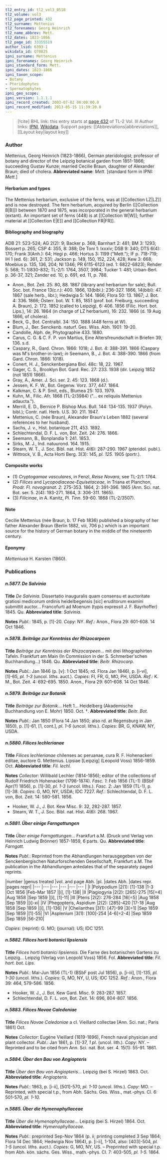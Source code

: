 ```yaml
---
tl2_entry_id: tl2_vol3_0518
tl2_volume: vol3
tl2_page_printed: 432
tl2_surname: Mettenius
tl2_forenames: Georg Heinrich
tl2_name_abbrev: Mett.
tl2_dates: 1823-1866
tl2_page_id: 33355519
author_lsid: 6393-1
wikidata_id: Q70825
ipni_surname: Mettenius
ipni_forenames: Georg Heinrich
ipni_standard_form: Mett.
ipni_dates: 1823-1866
ipni_taxon_scope: 
- Botany
- Pteridophytes
- Spermatophytes
ipni_geo_scope: 
ipni_version: 1.1.1.1
ipni_record_created: 2003-07-02 00:00:00.0
ipni_record_modified: 2013-05-15 11:39:20.0
---
```


> [!cite] BHL link: this entry starts at [page 432](https://www.biodiversitylibrary.org/page/33355519) of TL-2 Vol. III
> Author links: [IPNI](https://www.ipni.org/a/6393-1), [Wikidata](https://www.wikidata.org/wiki/Q70825). Support pages: [[Abbreviations|abbreviations]], [[Layout key|layout key]]

### Author

Mettenius, Georg Heinrich (1823-1866), German pteridologist; professor of botany and director of the Leipzig botanical garden from 1851-1866; succeeding Gustav Kunze; married Cecilie Braun, daughter of Alexander Braun; died of cholera. 
**Abbreviated name**: *Mett.* \[standard form in IPNI: *Mett.*\]

#### Herbarium and types

The Mettenius herbarium, exclusive of the ferns, was at [[Collection LZ|LZ]] and is now destroyed. The fern herbarium, acquired by Berlin ([[Collection B|B]]) between 1870 and 1875, was incorporated in the general herbarium (extant). An important set of ferns (448) is at [[Collection W|W]]; further material at [[Collection E|E]] and [[Collection FR|FR]].

#### Bibliography and biography

ADB 21: 523-524; AG 2(2): 9; Backer p. 368; Barnhart 2: 481; BM 3: 1293; Bossert p. 265; CSP 4: 355, 8: 388; De Toni 1: lxxxiv; DSB 9: 340; DTS 6(4): 170; Frank 3(Anh.): 64; Hegi p. 466; Hortus 3: 1199 ("Mett."); IF p. 718-719; IH 1 (ed. 6): 361, 2: 531; Jackson p. 149, 150, 152, 224, 428; Kew 3: 668; Moebius p. 135, 136, 204; NI 1346; PR 6115-6123 (ed. 1: 6822-6823); Rehder 5: 568; Tl-1/830-832; TL-2/1: 1764, 3507, 3984; Tucker 1: 481; Urban-Berl. p. 36-37, 321; Zander ed. 10, p. 691, ed. 11, p. 788.
- Anon., Bot. Zeit. 25: 80, 88. 1867 (library and herbarium for sale); Bull. Soc. bot. France 13(c.r.): 400. 1866, 13(bibl.): 236-327. 1866, 14(bibl): 47. 1867 (sale herb., libr.); Hedwigia 5: 144. 1866; Flora 50: 13. 1867; J. Bot. 4: 336. 1866; Österr. bot. W. 1: 85, 1851 (prof. bot. Freiburg, succeeding A. Braun), 2: 172. 1852 (called to Leipzig), 6: 406. 1856 (Filic. Hort. bot. Lips.), 14: 26. 1864 (in charge of LZ herbarium), 16: 232. 1866 (d. 19 Aug 1866, of cholera).
- Beck, G., Bot. Centralbl. 34: 150. 1888 (448 ferns at W).
- Blum, J., Ber. Senckenb. naturf. Ges. Wiss. Abh. 1901: 19-20.
- Candolle, Alph. de, Phytographie 433. 1880.
- Carus, C. G. & C. F. P. von Martius, Eine Altersfreundschaft in Briefen 39, 136. s.d.
- Caspary, R., Gard. Chron. 1866: 1018; J. Bot. 4: 388-391. 1866 (Caspary was M's brother-in-law); *in* Seemann, B., J. Bot. 4: 388-390. 1866 (from Gard. Chron. 1866: 1018).
- Conert, H. J., Senckenbergiana Biol. 48c: 18, 22. 1967.
- Gager, C. S., Brooklyn Bot. Gard. Rec. 27: 233. 1938 (dir. Leipzig 1852 (not 1851) 1866).
- Gray, A., Amer. J. Sci. ser. 2. 45: 123. 1868 (d.).
- Jessen, K. F. W., Bot. Gegenw. Vorz. 377, 447. 1864.
- Kalkman, C. & P. Smit, eds., Blumea 25: 103. 1979.
- Kuhn, M., Filic. Afr. 1868 (TL-2/3984) ("... ex reliquiis Mettenius adaucta.").
- Merrill, E. D., Bernice P. Bishop Mus. Bull. 144: 134-135. 1937 (Polyn. bibl.); Contr. natl. Herb. U.S. 30: 211. 1947.
- Mettenius, C. (née Braun), Alexander Braun's Leben 1882 (several references to her husband).
- Sachs, J. v., Hist. botanique 211, 453. 1892.
- Schlechtendal, D. F. L. von, Bot. Zeit. 24: 276. 1866.
- Seemann, B., Bonplandia 1: 241. 1853.
- Sirks, M. J., Ind. natuurond. 164. 1915.
- Stearn, W. T., J. Soc. Bibl. nat. Hist. 4(6): 287-290. 1967 (pteridol. publ.).
- Wittrock, V. B., Acta Horti Berg. 3(3): 145, *pl. 125.* 1905 (portr.).

#### Composite works

- (1) *Cryptogamae vasculares*, in Fenzl, *Reise Novara*, see TL-2/1: 1764.
- (2) *Filices* and *Lycopodiaceae-Equisetaceae*, in Triana et Planchon, *Prodr. Fl. novogranat. 2*: 275-353. 1864, 2: 391-396. 1865 (Ann. Sci. nat. Bot. ser. 5. 2(4): 193-271. 1864, 3: 306-311. 1865).
- (3) *Filicinae*, in A. Kanitz, *Pl. Tinn.* 59-60. 1868 (TL-2/3507).

#### Note

Cecilie Mettenius (née Braun, b. 17 Feb 1836) published a biography of her father Alexander Braun (Berlin 1882, viii, 706 p.) which is an important source for the history of German botany in the middle of the nineteenth century.

#### Eponymy

*Metteniusa* H. Karsten (1860).

### Publications

##### n.5877. De Salvinia

**Title**
*De Salvinia*. Dissertatio inauguralis quam consensu et auctoritate gratiosi medicorum ordinis heidelbegensis \[sic\] eruditorum examini submittit auctor... Francofurti ad Moenum (typis expressit J. F. Bayrhoffer) 1845. Qu.
**Abbreviated title**: *Salvinia*.

**Notes**
*Publ*.: 1845, p. \[1\]-20. *Copy*: NY.
*Ref*.: Anon., Flora 29: 601-608. 14 Oct 1846.

##### n.5878. Beiträge zur Kenntniss der Rhizocarpeen

**Title**
*Beiträge zur Kenntniss der Rhizocarpeen*... mit drei lithographirten Tafeln. Frankfurt am Main (In Commission in der S. Schmerber'schen Buchhandlung...) 1846. Qu.
**Abbreviated title**: *Beitr. Rhizocarp.*

**Notes**
*Publ*.: Jan 1846 (p. \[v\]: 1 Oct 1845; rd. Flora Jan 1846), p. \[i-vi\], \[1\]-65, *pl. 1-3* (uncol. liths. auct.). *Copies*: FI, FR, G, MO, PH, USDA.
*Ref*.: K. M., Bot. Zeit. 4: 692-695. 1850. Anon., Flora 29: 601-608. 14 Oct 1846.

##### n.5879. Beiträge zur Botanik

**Title**
*Beiträge zur Botanik*... Heft 1... Heidelberg (Akademische Buchhandlung von E. Mohr) 1850. Oct. †.
**Abbreviated title**: *Beitr. Bot.*

**Notes**
*Publ*.: Jan 1850 (Flora 14 Jan 1850; also rd. at Regensburg in Jan 1850), p. \[1\]-61, \[1, cont.\], *pl. 1-6* (uncol. liths.). *Copies*: BR, G, KNAW, NY, USDA.

##### n.5880. Filices lechlerianae

**Title**
*Filices lechlerianae* chilenses ac peruanae, cura R. F. Hohenackeri editae, auctore G. Mettenius. Lipsiae \[Leipzig\] (Leopold Voss) 1856-1859. Oct.
**Abbreviated title**: *Fil. lechl.*

**Notes**
*Collector*: Willibald Lechler (1814-1856); editor of the collections of Rudolf Friedrich Hohenacker (1798-1874).
*Fasc. 1*: Feb 1856 (TL-1) (BSbF Apr(?) 1856), p. \[1\]-30, *pl. 1-3* (uncol. liths.).
*Fasc. 2*: Jan 1859 (TL-1), p. \[1\]-38.
*Copies*: G, MO, NY, USDA; IDC 7227.
*Ref*.: Schlechtendal, D. F. L. von, Bot. Zeit. 14: 580-581. 1856.
- Hooker, W. J., J. Bot. Kew Misc. 9: 32, 282-287. 1857.
- Stearn, W. T., J. Soc. Bibl. nat. Hist. 4(6): 268. 1967.

##### n.5881. Über einige Farngattungen

**Title**
*Über einige Farngattungen*... Frankfurt a.M. (Druck und Verlag von Heinrich Ludwig Brönner) 1857-1859, 6 parts. Qu.
**Abbreviated title**: *Farngatt.*

**Notes**
*Publ*.: Reprinted from the Abhandlungen herausgegeben von der Senckenbergischen Naturforschenden Gesellschaft, Frankfurt a.M. The publication in the Abhandlungen antedates that of the separately paged reprints.

|number	|genus treated	|vol. and page Abh.	|pl.	|dates Abh.	|dates repr.	|pages repri|
|---	|---	|---	|---	|---	|---	|
|I	|Polypodium	|2(1): \[1\]-138	|1-3	|Oct 1856	|Feb-Mar 1857	|\[i\], \[1\]-138|
|II	|Plagiogyria	|2(2): \[265\]-275	|15\[=4\]	|Aug 1858	|Sep 1859	|\[i\], \[1\]-11|
|III	|Pteris	|2(2): 276-284	|16\[=5\]	|Aug 1858	|Sep 1859	|\[i\]-xi|
|IV	|Phegopteris, Aspidium	|2(2): \[285\]-420	|17-18	|Aug 1858	|Sep 1859	|\[i\], \[1\]-136|
|V	|Cheilanthes	|3(1): \[47\]-99	|3\[=1\]	|Sep 1859	|Sep 1859	|\[1\]-55|
|VI	|Asplenium	|3(1): \[100\]-254	|4-6\[=2-4\]	|Sep 1859	|Sep 1859	|56-210|

*Copies*: (reprint): G. MO; (journal): US; IDC 1251.

##### n.5882. Filices horti botanici lipsiensis

**Title**
*Filices horti botanici lipsiensis*. Die Farne des botanischen Gartens zu Leipzig... Leipzig (Verlag von Leopold Voss) 1856. Fol.
**Abbreviated title**: *Fil. hort. bot. Lips.*

**Notes**
*Publ*.: Mai-Jun 1856 (TL-1) (BSbF post Jul 1856), p. \[i-iii\], \[1\]-135, *pl. 1-30* (uncol. liths.).
*Copies*: G, MO, NY, U, US; IDC 1252.
*Ref*.: Anon., Flora 39: 464, 579-586. 1856.
- Hooker, W. J., J. Bot. Kew Gard. Misc. 9: 283-287. 1857.
- Schlechtendal, D. F. L. von, Bot. Zeit. 14: 696, 804-807. 1856.

##### n.5883. Filices Novae Caledoniae

**Title**
*Filices Novae Caledoniae* a cl. Vieillard collectae \[Ann. Sci. nat.; Paris 1861\] Oct.

**Notes**
*Collector*: Eugène Vieillard (1819-1896), French naval physician and plant collector.
*Publ*.: Jan 1861, p. \[1\]-37, *1 pl*. (uncol. lith.). *Copy*: NY. – Reprinted and to be cited from Ann. Sci. nat. Bot. ser. 4. 15(1): 55-91. 1861.

##### n.5884. Über den Bau von Angiopteris

**Title**
*Über den Bau von Angiopteris*... Leipzig (bei S. Hirzel) 1863. Oct.
**Abbreviated title**: *Angiopteris*.

**Notes**
*Publ*.: 1863, p. \[i-ii\], \[501\]-570, *pl. 1-10* (uncol. liths.). *Copy*: MO. – Reprinted, with special t.p., from Abh. Sächs. Ges. Wiss., mat.-phys. Cl. 6: 501-570, *pl. 1-10.*

##### n.5885. Über die Hymenophyllaceae

**Title**
*Über die Hymenophyllaceae*... Leipzig (bei S. Hirzel) 1864. Oct.
**Abbreviated title**: *Hymenophyllaceae*.

**Notes**
*Publ*.: preprinted Sep-Nov 1864 (p. ii; printing completed 3 Sep 1864; Flora 14 Dec 1864; Hedwigia Nov 1864), p. \[i-ii\], 1-104, also: \[403\]-504, *pl. 1-5* (uncol. liths. auct.). *Copies*: G, MO, NY, US. – Preprinted with special t.p. from Abh. kön. sächs. Ges. Wiss., math.-phys. Cl. 7: 403-505, *pl. 1-5.* 1864.

